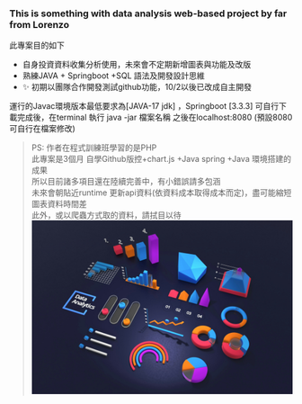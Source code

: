 ### This is something with data analysis web-based project by far from Lorenzo 

此專案目的如下

- 自身投資資料收集分析使用，未來會不定期新增圖表與功能及改版
- 熟練JAVA + Springboot +SQL 語法及開發設計思維 
- ✨ 初期以團隊合作開發測試github功能，10/2以後已改成自主開發

運行的Javac環境版本最低要求為[JAVA-17 jdk] ，Springboot [3.3.3]
可自行下載完成後，在terminal 執行 java -jar 檔案名稱
之後在localhost:8080 (預設8080 可自行在檔案修改)

> PS: 作者在程式訓練班學習的是PHP  
> 此專案是3個月 自學Github版控+chart.js +Java spring +Java 環境搭建的成果  
> 所以目前諸多項目還在陸續完善中，有小錯誤請多包涵  
> 未來會朝貼近runtime 更新api資料(依資料成本取得成本而定)，盡可能縮短圖表資料時間差  
> 此外，或以爬蟲方式取的資料，請拭目以待  
![N|Lorenzo](https://github.com/Lorenzoforthis/InvWithJava_backend/blob/main/InvProject/src/main/resources/static/image/selfReadme.jpg)
